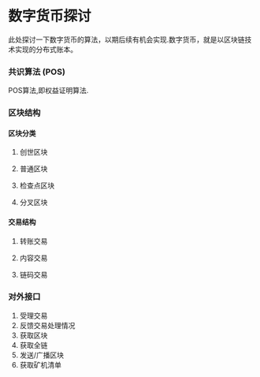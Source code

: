 数字货币探讨
===
此处探讨一下数字货币的算法，以期后续有机会实现.数字货币，就是以区块链技术实现的分布式账本。

### 共识算法 (POS)

  POS算法,即权益证明算法.

### 区块结构 
#### 区块分类
1. 创世区块

2. 普通区块

3. 检查点区块

4. 分叉区块

#### 交易结构
1. 转账交易

2. 内容交易

3. 链码交易

### 对外接口
1. 受理交易
2. 反馈交易处理情况
3. 获取区块
4. 获取全链
5. 发送/广播区块
6. 获取矿机清单
